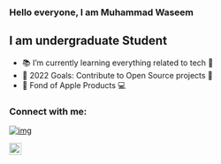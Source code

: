 

<!--
**iMuhammadwaseem/iMuhammadwaseem** is a ✨ _special_ ✨ repository because its `README.md` (this file) appears on your GitHub profile.

Here are some ideas to get you started:

- 🔭 I’m currently working on ...
- 🌱 I’m currently learning ...
- 👯 I’m looking to collaborate on ...
- 🤔 I’m looking for help with ...
- 💬 Ask me about ...
- 📫 How to reach me: ...
- 😄 Pronouns: ...
- ⚡ Fun fact: ...
-->
### Hello everyone, I am Muhammad Waseem 

## I am undergraduate Student 

- 📚 I’m currently learning everything related to tech 🤙
- 🥅 2022 Goals: Contribute to Open Source projects 💪
- 🤔 Fond of Apple Products 💻 

### Connect with me:

[![img](iMuhammadwaseem/linkedin.png?raw=true )][linkedin]

[<img align="left" alt="codeSTACKr | Instagram" width="22px" src="https://cdn.jsdelivr.net/npm/simple-icons@v3/icons/instagram.svg" />][instagram]

<br />

[instagram]: https://instagram.com/imuhammadwaseem17
[linkedin]: https://linkedin.com/in/imuhammadwaseem
